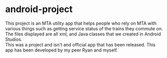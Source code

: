 # android-project

This project is an MTA utility app that helps people who rely on MTA with various things such as getting service status of the trains they commute on.\
The files displayed are all xml, and Java classes that we created in Android Studios.
\
This was a project and isn't and official app that has been released. This app has been developed by my peer Ryan and myself.
